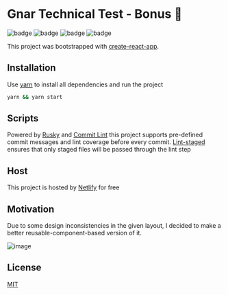 # Gnar Technical Test - Bonus 💎

![badge](https://img.shields.io/netlify/77d06108-2035-44df-8e4b-357b950b3957)
![badge](https://img.shields.io/github/repo-size/dotpegaso/gnar-product-challenge-bonus)
![badge](https://img.shields.io/github/languages/top/dotpegaso/gnar-product-challenge-bonus)
![badge](https://img.shields.io/github/languages/code-size/dotpegaso/gnar-product-challenge-bonus)

This project was bootstrapped with [create-react-app](https://github.com/facebook/create-react-app).

## Installation

Use [yarn](https://yarnpkg.com/) to install all dependencies and run the project

```bash
yarn && yarn start
```

## Scripts

Powered by [Rusky](https://github.com/typicode/husky) and [Commit Lint](https://commitlint.js.org/) this project supports pre-defined commit messages and lint coverage before every commit. [Lint-staged](https://github.com/okonet/lint-staged) ensures that only staged files will be passed through the lint step

## Host

This project is hosted by [Netlify](https://netlify.com) for free

## Motivation

Due to some design inconsistencies in the given layout, I decided to make a better reusable-component-based version of it.  

![image](https://i.imgur.com/N1wKtCJ.png)

## License
[MIT](https://choosealicense.com/licenses/mit/)
